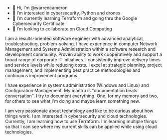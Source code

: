 - 👋 Hi, I’m @warrencameron
- 👀 I’m interested in cybersecurity, Python and drones
- 🌱 I’m currently learning Terraform and going thru the Google Cybersecurity Certificate
- 💞️ I’m looking to collaborate on Cloud Computing

I am a results-oriented software engineer with advanced analytical, troubleshooting, problem-solving. I have experience in computer Network Management and Systems Administration within a software research and development community. Proven ability to work cooperatively and support a broad range of corporate IT initiatives. I consistently improve delivery times and service levels while reducing costs. I excel at strategic planning, project management, and implementing best practice methodologies and continuous improvement programs. 

I have experience in systems administration (Windows and Linux) and Configuration Management. My mantra is "documentation beats conversation". I try to document everything. One, for my memory and two, for others to see what I'm doing and maybe learn something new.

I am very passionate about technology and like to be curious about how things work. I am interested in cybersecurity and cloud technologies. Currently, I am learning how to use Terraform. I'm learning multiple things so that I can see where my current skills can be applied while using cloud technologies.

